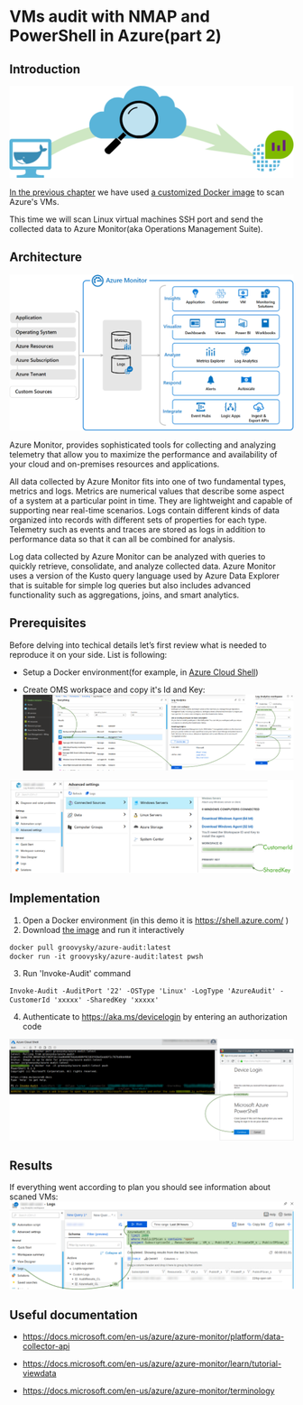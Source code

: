 # VMs audit with NMAP and PowerShell in Azure(part 2)

## Introduction

![](/images/docker/scan_arch.png)

[In the previous chapter](/docker-audit-00/README.md) we have used [a customized Docker image](https://hub.docker.com/r/groovysky/azure-audit) to scan Azure's VMs. 

This time we will scan Linux virtual machines SSH port and send the collected data to Azure Monitor(aka Operations Management Suite).

## Architecture

![](/images/docker/azure_monitor_overview.png)

Azure Monitor, provides sophisticated tools for collecting and analyzing telemetry that allow you to maximize the performance and availability of your cloud and on-premises resources and applications. 

All data collected by Azure Monitor fits into one of two fundamental types, metrics and logs. Metrics are numerical values that describe some aspect of a system at a particular point in time. They are lightweight and capable of supporting near real-time scenarios. Logs contain different kinds of data organized into records with different sets of properties for each type. Telemetry such as events and traces are stored as logs in addition to performance data so that it can all be combined for analysis.

Log data collected by Azure Monitor can be analyzed with queries to quickly retrieve, consolidate, and analyze collected data. Azure Monitor uses a version of the Kusto query language used by Azure Data Explorer that is suitable for simple log queries but also includes advanced functionality such as aggregations, joins, and smart analytics.

## Prerequisites

Before delving into techical details let’s first review what is needed to reproduce it on your side. List is following:

* Setup a Docker environment(for example, in [Azure Cloud Shell](/docker-azure-cli-00/README.md#Introduction))

* Create OMS workspace and copy it's Id and Key:
![](/images/docker/create_oms.png)

![](/images/docker/get_oms_cred.png)

## Implementation

1. Open a Docker environment (in this demo it is https://shell.azure.com/ )
2. Download [the image](https://hub.docker.com/r/groovysky/azure-audit) and run it interactively
```
docker pull groovysky/azure-audit:latest
docker run -it groovysky/azure-audit:latest pwsh
```
3. Run 'Invoke-Audit' command
```
Invoke-Audit -AuditPort '22' -OSType 'Linux' -LogType 'AzureAudit' -CustomerId 'xxxxx' -SharedKey 'xxxxx' 
```
4. Authenticate to https://aka.ms/devicelogin by entering an authorization code

![](/images/docker/cloud_run.png)

## Results
If everything went according to plan you should see information about scaned VMs:
![](/images/docker/oms_results.png)

## Useful documentation

* https://docs.microsoft.com/en-us/azure/azure-monitor/platform/data-collector-api

* https://docs.microsoft.com/en-us/azure/azure-monitor/learn/tutorial-viewdata

* https://docs.microsoft.com/en-us/azure/azure-monitor/terminology

